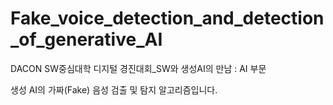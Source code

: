 # Fake_voice_detection_and_detection_of_generative_AI
DACON SW중심대학 디지털 경진대회_SW와 생성AI의 만남 : AI 부문

생성 AI의 가짜(Fake) 음성 검출 및 탐지 알고리즘입니다.
